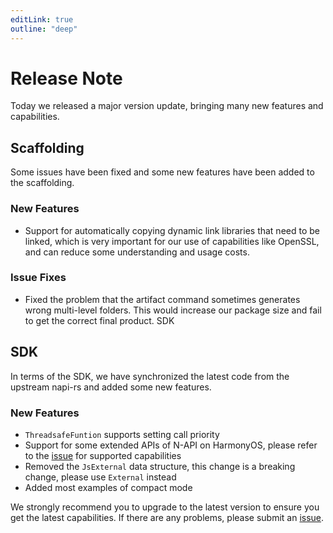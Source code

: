 ```yaml
---
editLink: true
outline: "deep"
---
```


# Release Note
Today we released a major version update, bringing many new features and capabilities.

## Scaffolding
Some issues have been fixed and some new features have been added to the scaffolding.

### New Features
- Support for automatically copying dynamic link libraries that need to be linked, which is very important for our use of capabilities like OpenSSL, and can reduce some understanding and usage costs.

### Issue Fixes
- Fixed the problem that the artifact command sometimes generates wrong multi-level folders. This would increase our package size and fail to get the correct final product.
SDK

## SDK
In terms of the SDK, we have synchronized the latest code from the upstream napi-rs and added some new features.

### New Features
- `ThreadsafeFuntion` supports setting call priority
- Support for some extended APIs of N-API on HarmonyOS, please refer to the [issue](https://github.com/ohos-rs/example/issues/15) for supported capabilities
- Removed the `JsExternal` data structure, this change is a breaking change, please use `External` instead
- Added most examples of compact mode


We strongly recommend you to upgrade to the latest version to ensure you get the latest capabilities. If there are any problems, please submit an [issue](https://github.com/ohos-rs/ohos-rs/issues).

